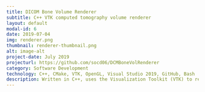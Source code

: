 ```yaml
---
title: DICOM Bone Volume Renderer
subtitle: C++ VTK computed tomography volume renderer
layout: default
modal-id: 6
date: 2019-07-04
img: renderer.png
thumbnail: renderer-thumbnail.png
alt: image-alt
project-date: July 2019
projecturl: https://github.com/socd06/DCMBoneVolRenderer
category: Software Development
technology: C++, CMake, VTK, OpenGL, Visual Studio 2019, GitHub, Bash
description: Written in C++, uses the Visualization Toolkit (VTK) to read a Computed Tomography DICOM (*.dcm) image file and render its bone data. Only intensities above 350 Hounsfield Units (HU) are rendered to allow the viewing of air cells in the temporal bones. 
---
```

